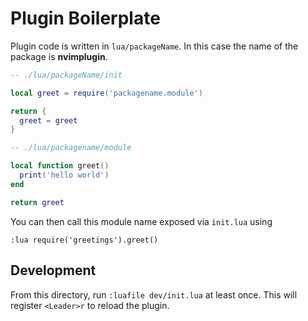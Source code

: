 # Plugin Boilerplate

Plugin code is written in `lua/packageName`. In this case the name of the package is **nvimplugin**.

```lua
-- ./lua/packageName/init

local greet = require('packagename.module')

return {
  greet = greet
}
```

```lua
-- ./lua/packagename/module

local function greet()
  print('hello world')
end

return greet
```

You can then  call this module name exposed via `init.lua` using

```vim
:lua require('greetings').greet()
```

## Development

From this directory, run `:luafile dev/init.lua` at least once. This will register `<Leader>r`
to reload the plugin.
